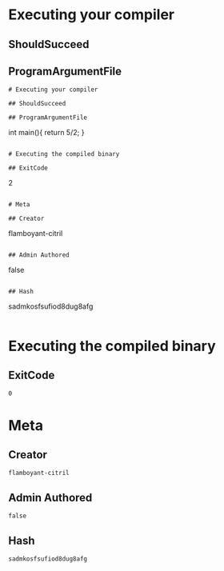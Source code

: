 
# Executing your compiler

## ShouldSucceed

## ProgramArgumentFile

```
# Executing your compiler

## ShouldSucceed

## ProgramArgumentFile

```
int main(){
    return 5/2;
}
```

# Executing the compiled binary

## ExitCode

```
2
```

# Meta

## Creator

```
flamboyant-citril
```

## Admin Authored

```
false
```

## Hash

```
sadmkosfsufiod8dug8afg
```

```

# Executing the compiled binary

## ExitCode

```
0
```

# Meta

## Creator

```
flamboyant-citril
```

## Admin Authored

```
false
```

## Hash

```
sadmkosfsufiod8dug8afg
```
